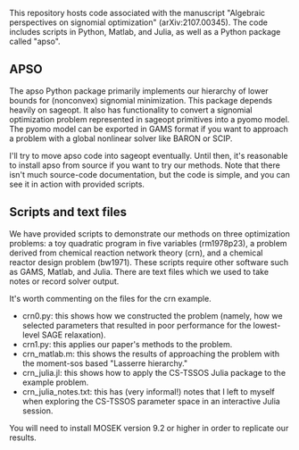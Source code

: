 This repository hosts code associated with the manuscript
"Algebraic perspectives on signomial optimization" (arXiv:2107.00345).
The code includes scripts in Python, Matlab, and Julia, as well
as a Python package called "apso".

## APSO

The apso Python package primarily implements our hierarchy of lower bounds
for (nonconvex) signomial minimization.
This package depends heavily on sageopt.
It also has functionality to convert a signomial optimization problem
represented in sageopt primitives into a pyomo model.
The pyomo model can be exported in GAMS format if you want to approach
a problem with a global nonlinear solver like BARON or SCIP.

I'll try to move apso code into sageopt eventually.
Until then, it's reasonable to install apso from source if you want
to try our methods.
Note that there isn't much source-code documentation, but the code
is simple, and you can see it in action with provided scripts.

## Scripts and text files

We have provided scripts to demonstrate our methods on three optimization
problems: a toy quadratic program in five variables (rm1978p23), a 
problem derived from chemical reaction network theory (crn), and a chemical
reactor design problem (bw1971).
These scripts require other software such as GAMS, Matlab, and Julia.
There are text files which we used to take notes or record solver output.

It's worth commenting on the files for the crn example.
 * crn0.py: this shows how we constructed the problem
  (namely, how we selected parameters that resulted in poor
  performance for the lowest-level SAGE relaxation).
 * crn1.py: this applies our paper's methods to the problem.
 * crn_matlab.m: this shows the results of approaching the problem
   with the moment-sos based "Lasserre hierarchy."
 * crn_julia.jl: this shows how to apply the CS-TSSOS Julia package
   to the example problem.
 * crn_julia_notes.txt: this has (very informal!) notes that I left
   to myself when exploring the CS-TSSOS parameter space in an
   interactive Julia session.
 
You will need to install MOSEK version 9.2 or higher in order to replicate our results.
